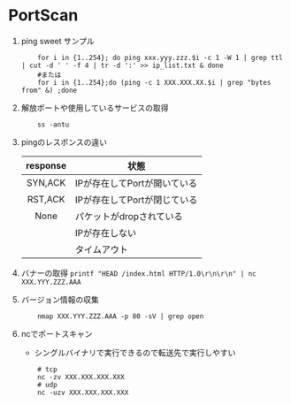 # PortScan

1. ping sweet サンプル

    ``` shell
        for i in {1..254}; do ping xxx.yyy.zzz.$i -c 1 -W 1 | grep ttl | cut -d ' ' -f 4 | tr -d ':' >> ip_list.txt & done
        #または
        for i in {1..254};do (ping -c 1 XXX.XXX.XX.$i | grep "bytes from" &) ;done
    ```

2. 解放ポートや使用しているサービスの取得

    ``` shell
        ss -antu 
    ```

3. pingのレスポンスの違い

    | response | 状態                         |
    | :------: | ---------------------------- |
    | SYN,ACK  | IPが存在してPortが開いている |
    | RST,ACK  | IPが存在してPortが閉じている |
    |   None   | パケットがdropされている     |
    |          | IPが存在しない               |
    |          | タイムアウト |

4. バナーの取得
`printf "HEAD /index.html HTTP/1.0\r\n\r\n" | nc XXX.YYY.ZZZ.AAA`

5. バージョン情報の収集

    ``` shell
        nmap XXX.YYY.ZZZ.AAA -p 80 -sV | grep open
    ```

6. ncでポートスキャン
    * シングルバイナリで実行できるので転送先で実行しやすい

    ```shell
        # tcp
        nc -zv XXX.XXX.XXX.XXX
        # udp
        nc -uzv XXX.XXX.XXX.XXX
    ```
